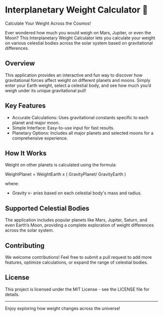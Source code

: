 # Interplanetary Weight Calculator 🌌
Calculate Your Weight Across the Cosmos!

Ever wondered how much you would weigh on Mars, Jupiter, or even the Moon? This Interplanetary Weight Calculator lets you calculate your weight on various celestial bodies across the solar system based on gravitational differences.

## **Overview**
This application provides an interactive and fun way to discover how gravitational forces affect weight on different planets and moons. Simply enter your Earth weight, select a celestial body, and see how much you’d weigh under its unique gravitational pull!

## **Key Features**
- Accurate Calculations: Uses gravitational constants specific to each planet and major moon.
- Simple Interface: Easy-to-use input for fast results.
- Planetary Options: Includes all major planets and selected moons for a comprehensive experience.

## **How It Works**
Weight on other planets is calculated using the formula:

WeightPlanet = WeightEarth x ( GravityPlanet/ GravityEarth )

where:

- Gravity v- aries based on each celestial body's mass and radius.

## **Supported Celestial Bodies**
The application includes popular planets like Mars, Jupiter, Saturn, and even Earth’s Moon, providing a complete exploration of weight differences across the solar system.

## **Contributing**
We welcome contributions! Feel free to submit a pull request to add more features, optimize calculations, or expand the range of celestial bodies.

## **License**
This project is licensed under the MIT License - see the LICENSE file for details.

------------


Enjoy exploring how weight changes across the universe!
